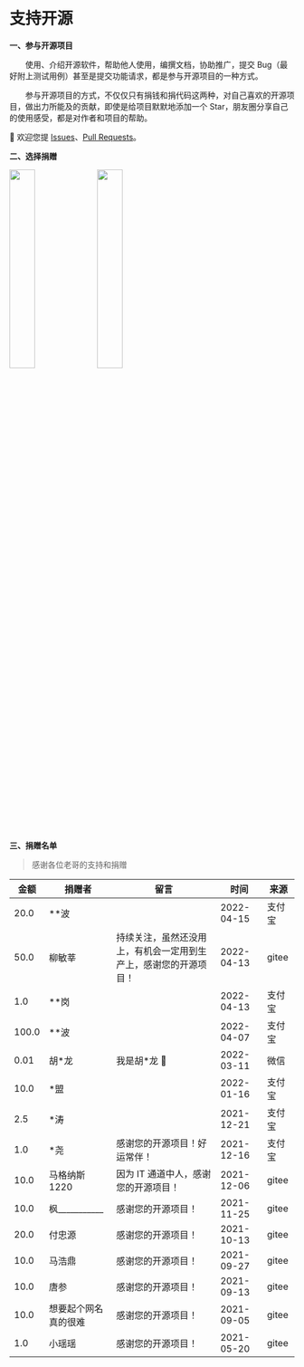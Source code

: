 # 支持开源

<p style="font-weight: bold;">一、参与开源项目</p>

&emsp;&emsp;使用、介绍开源软件，帮助他人使用，编撰文档，协助推广，提交 Bug（最好附上测试用例）甚至是提交功能请求，都是参与开源项目的一种方式。

&emsp;&emsp;参与开源项目的方式，不仅仅只有捐钱和捐代码这两种，对自己喜欢的开源项目，做出力所能及的贡献，即使是给项目默默地添加一个 Star，朋友圈分享自己的使用感受，都是对作者和项目的帮助。

💖 欢迎您提 [Issues](https://gitee.com/lyt-top/vue-next-admin/issues)、[Pull Requests](https://gitee.com/lyt-top/vue-next-admin/pulls)。

<p style="font-weight: bold;">二、选择捐赠</p>

<img src="https://img-blog.csdnimg.cn/79fdc41e65b54b58b6e710ac98716a8b.png?x-oss-process=image/watermark,type_d3F5LXplbmhlaQ,shadow_50,text_Q1NETiBAbHl0LXRvcA==,size_15,color_FFFFFF,t_70,g_se,x_16" width="30%" style="border: 1px solid var(--c-brand);">
<img src="https://img-blog.csdnimg.cn/db85818984ff475a85fff120a2e26dc1.png?x-oss-process=image/watermark,type_d3F5LXplbmhlaQ,shadow_50,text_Q1NETiBAbHl0LXRvcA==,size_15,color_FFFFFF,t_70,g_se,x_16" width="30%" style="border: 1px solid var(--c-brand);">

<p style="font-weight: bold;">三、捐赠名单</p>

> 感谢各位老哥的支持和捐赠

| 金额  | 捐赠者                   | 留言                                                             | 时间       | 来源   |
| ----- | ------------------------ | ---------------------------------------------------------------- | ---------- | ------ |
| 20.0  | \*\*波                   |                                                                  | 2022-04-15 | 支付宝 |
| 50.0  | 柳敏莘                   | 持续关注，虽然还没用上，有机会一定用到生产上，感谢您的开源项目！ | 2022-04-13 | gitee  |
| 1.0   | \*\*岗                   |                                                                  | 2022-04-13 | 支付宝 |
| 100.0 | \*\*波                   |                                                                  | 2022-04-07 | 支付宝 |
| 0.01  | 胡\*龙                   | 我是胡\*龙 🐉                                                    | 2022-03-11 | 微信   |
| 10.0  | \*盟                     |                                                                  | 2022-01-16 | 支付宝 |
| 2.5   | \*涛                     |                                                                  | 2021-12-21 | 支付宝 |
| 1.0   | \*尧                     | 感谢您的开源项目！好运常伴！                                     | 2021-12-16 | 支付宝 |
| 10.0  | 马格纳斯 1220            | 因为 IT 通道中人，感谢您的开源项目！                             | 2021-12-06 | gitee  |
| 10.0  | 枫\_\_\_\_\_\_\_\_\_\_\_ | 感谢您的开源项目！                                               | 2021-11-25 | gitee  |
| 20.0  | 付忠源                   | 感谢您的开源项目！                                               | 2021-10-13 | gitee  |
| 10.0  | 马浩鼎                   | 感谢您的开源项目！                                               | 2021-09-27 | gitee  |
| 10.0  | 唐参                     | 感谢您的开源项目！                                               | 2021-09-13 | gitee  |
| 10.0  | 想要起个网名真的很难     | 感谢您的开源项目！                                               | 2021-09-05 | gitee  |
| 1.0   | 小瑶瑶                   | 感谢您的开源项目！                                               | 2021-05-20 | gitee  |
